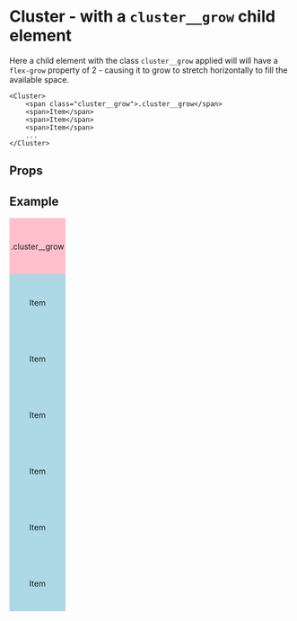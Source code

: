 <script lang="ts">
	import type { Space, JustifyContent, AlignItems } from '$lib/types';
	import Cluster from '$lib/Cluster/index.svelte';
	import Stack from '$lib/Stack/index.svelte';
	import SqueezeContainer from '$lib/SqueezeContainer/index.svelte';
	import PropSelect from '$lib/PropSelect/index.svelte';

	import {
		space_options,
		justify_content_options,
		align_items_options
	} from '../../preview-content/options';

	let clusterSpace: Space = 'var(--s-1)';
	let clusterJustifyContent: JustifyContent = 'flex-start';
	let alignItems: AlignItems = 'center';
</script>

<style>
	.item {
		display: flex;
		align-items: center;
		justify-content: center;
		width: 100px;
		height: 100px;
		background-color: lightblue;
	}

	.item--short {
		height: 50px;
	}

	.item--tall {
		height: 150px;
	}

	.item--outer {
		background-color: lightsalmon;
	}

	.cluster__grow {
		background-color: pink;
	}

	:global(.test) {
		border: 1px solid red;
	}
</style>

# Cluster - with a `cluster__grow` child element

Here a child element with the class `cluster__grow` applied will will have a `flex-grow` property of 2 - causing it to grow to stretch horizontally to fill the available space.

```svelte
<Cluster>
	<span class="cluster__grow">.cluster__grow</span>
	<span>Item</span>
	<span>Item</span>
	<span>Item</span>
	...
</Cluster>
```

## Props

<PropSelect options={space_options} name="clusterSpace" bind:value={clusterSpace} />

<PropSelect
	options={justify_content_options}
	name="clusterJustifyContent"
	bind:value={clusterJustifyContent}
/>
<PropSelect options={align_items_options} name="alignItems" bind:value={alignItems} />

## Example

<SqueezeContainer>
	<Cluster {clusterSpace} {clusterJustifyContent} {alignItems}>
		<span class="item cluster__grow">.cluster__grow</span>
		<span class="item">Item</span>
		<span class="item">Item</span>
		<span class="item">Item</span>
		<span class="item">Item</span>
		<span class="item">Item</span>
		<span class="item">Item</span>
	</Cluster>
</SqueezeContainer>
